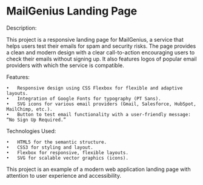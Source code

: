 # MailGenius Landing Page

Description:

This project is a responsive landing page for MailGenius, a service that helps users test their emails for spam and security risks. The page provides a clean and modern design with a clear call-to-action encouraging users to check their emails without signing up. It also features logos of popular email providers with which the service is compatible.

Features:

	•	Responsive design using CSS Flexbox for flexible and adaptive layouts.
	•	Integration of Google Fonts for typography (PT Sans).
	•	SVG icons for various email providers (Gmail, Salesforce, HubSpot, MailChimp, etc.).
	•	Button to test email functionality with a user-friendly message: “No Sign Up Required.”

Technologies Used:

	•	HTML5 for the semantic structure.
	•	CSS3 for styling and layout.
	•	Flexbox for responsive, flexible layouts.
	•	SVG for scalable vector graphics (icons).

This project is an example of a modern web application landing page with attention to user experience and accessibility.
